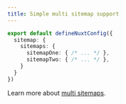 ```yaml
---
title: Simple multi sitemap support
---
```


```ts twoslash [nuxt.config.js]
export default defineNuxtConfig({
  sitemap: {
    sitemaps: {
      sitemapOne: { /* ... */ },
      sitemapTwo: { /* ... */ },
    }
  }
})
```

Learn more about [multi sitemaps](/docs/sitemap/guides/multi-sitemaps).
